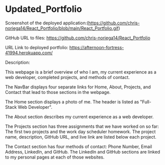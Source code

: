 # Updated_Portfolio

Screenshot of the deployed application:(https://github.com/chris-noriega14/React_Portfolio/blob/main/React_Portfolio.gif)

GitHub URL to files: https://github.com/chris-noriega14/React_Portfolio

URL Link to deployed portfolio: https://afternoon-fortress-41994.herokuapp.com/

Description:

This webpage is a brief overview of who I am, my current experience as a web developer, completed projects, and methods of contact.

The NavBar displays four separate links for Home, About, Projects, and Contact that lead to those sections in the webpage.

The Home section displays a photo of me. The header is listed as "Full-Stack Web Developer".

The About section describes my current experience as a web developer.

The Projects section has three assignments that we have worked on so far: The first two projects and the work day scheduler homework. The project name, description, GitHub URL, and live link are listed below each project.

The Contact section has four methods of contact: Phone Number, Email Address, LinkedIn, and GitHub. The LinkedIn and GitHub sections are linked to my personal pages at each of those websites.



